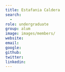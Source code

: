```yaml
---
title: Estafania Caldera
search:
  - 
role: undergraduate
group: alum
image: images/members/
website:
email: 
google: 
github: 
twitter: 
linkedin: 
---
```



